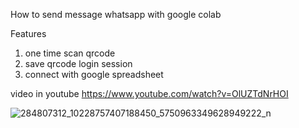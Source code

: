 How to send message whatsapp with google colab

Features

1. one time scan qrcode
2. save qrcode login session
3. connect with google spreadsheet

video in youtube
https://www.youtube.com/watch?v=OlUZTdNrHOI

![284807312_10228757407188450_5750963349628949222_n](https://user-images.githubusercontent.com/99067179/170902695-ad0eb5f7-b244-48d6-9810-804aac304c9c.jpg)
